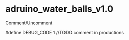 # adruino_water_balls_v1.0

Comment/Uncomment 

#define DEBUG_CODE 1 //TODO:comment in productions

